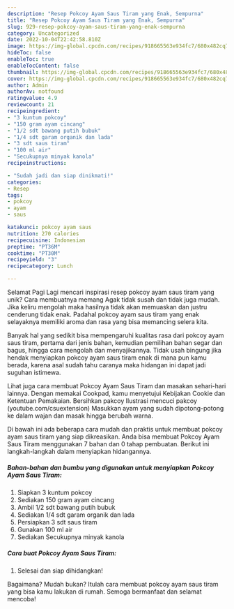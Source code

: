 ```yaml
---
description: "Resep Pokcoy Ayam Saus Tiram yang Enak, Sempurna"
title: "Resep Pokcoy Ayam Saus Tiram yang Enak, Sempurna"
slug: 929-resep-pokcoy-ayam-saus-tiram-yang-enak-sempurna
category: Uncategorized
date: 2022-10-04T22:42:58.810Z
image: https://img-global.cpcdn.com/recipes/918665563e934fc7/680x482cq70/pokcoy-ayam-saus-tiram-foto-resep-utama.jpg
hideToc: false
enableToc: true
enableTocContent: false
thumbnail: https://img-global.cpcdn.com/recipes/918665563e934fc7/680x482cq70/pokcoy-ayam-saus-tiram-foto-resep-utama.jpg
cover: https://img-global.cpcdn.com/recipes/918665563e934fc7/680x482cq70/pokcoy-ayam-saus-tiram-foto-resep-utama.jpg
author: Admin
authorAv: notfound
ratingvalue: 4.9
reviewcount: 21
recipeingredient:
- "3 kuntum pokcoy"
- "150 gram ayam cincang"
- "1/2 sdt bawang putih bubuk"
- "1/4 sdt garam organik dan lada"
- "3 sdt saus tiram"
- "100 ml air"
- "Secukupnya minyak kanola"
recipeinstructions:

- "Sudah jadi dan siap dinikmati!"
categories:
- Resep
tags:
- pokcoy
- ayam
- saus

katakunci: pokcoy ayam saus 
nutrition: 270 calories
recipecuisine: Indonesian
preptime: "PT36M"
cooktime: "PT30M"
recipeyield: "3"
recipecategory: Lunch

---
```



Selamat Pagi Lagi mencari inspirasi resep pokcoy ayam saus tiram yang unik? Cara membuatnya memang Agak tidak susah dan tidak juga mudah. Jika keliru mengolah maka hasilnya tidak akan memuaskan dan justru cenderung tidak enak. Padahal pokcoy ayam saus tiram yang enak selayaknya memiliki aroma dan rasa yang bisa memancing selera kita.


Banyak hal yang sedikit bisa mempengaruhi kualitas rasa dari pokcoy ayam saus tiram, pertama dari jenis bahan, kemudian pemilihan bahan segar dan bagus, hingga cara mengolah dan menyajikannya. Tidak usah bingung jika hendak menyiapkan pokcoy ayam saus tiram enak di mana pun kamu berada, karena asal sudah tahu caranya maka hidangan ini dapat jadi suguhan istimewa.

Lihat juga cara membuat Pokcoy Ayam Saus Tiram dan masakan sehari-hari lainnya. Dengan memakai Cookpad, kamu menyetujui Kebijakan Cookie dan Ketentuan Pemakaian. Bersihkan pakcoy Ilustrasi mencuci pakcoy (youtube.com/csuextension) Masukkan ayam yang sudah dipotong-potong ke dalam wajan dan masak hingga berubah warna.


Di bawah ini ada beberapa cara mudah dan praktis untuk membuat pokcoy ayam saus tiram yang siap dikreasikan. Anda bisa membuat Pokcoy Ayam Saus Tiram menggunakan 7 bahan dan 0 tahap pembuatan. Berikut ini langkah-langkah dalam menyiapkan hidangannya.

<!--inarticleads1-->

##### Bahan-bahan dan bumbu yang digunakan untuk menyiapkan Pokcoy Ayam Saus Tiram:

1. Siapkan 3 kuntum pokcoy
1. Sediakan 150 gram ayam cincang
1. Ambil 1/2 sdt bawang putih bubuk
1. Sediakan 1/4 sdt garam organik dan lada
1. Persiapkan 3 sdt saus tiram
1. Gunakan 100 ml air
1. Sediakan Secukupnya minyak kanola




<!--inarticleads2-->

##### Cara buat Pokcoy Ayam Saus Tiram:


1. Selesai dan siap dihidangkan!



Bagaimana? Mudah bukan? Itulah cara membuat pokcoy ayam saus tiram yang bisa kamu lakukan di rumah. Semoga bermanfaat dan selamat mencoba!
